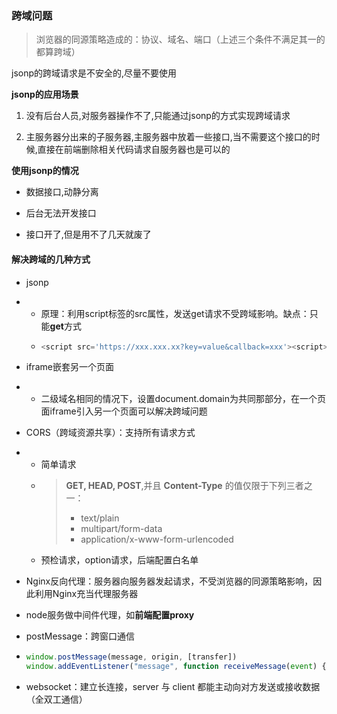 ### 跨域问题

> 浏览器的同源策略造成的：协议、域名、端口（上述三个条件不满足其一的都算跨域）

jsonp的跨域请求是不安全的,尽量不要使用

**jsonp的应用场景**

1. 没有后台人员,对服务器操作不了,只能通过jsonp的方式实现跨域请求

2. 主服务器分出来的子服务器,主服务器中放着一些接口,当不需要这个接口的时候,直接在前端删除相关代码请求自服务器也是可以的

**使用jsonp的情况**

* 数据接口,动静分离

* 后台无法开发接口

* 接口开了,但是用不了几天就废了

#### 解决跨域的几种方式

* jsonp

* * 原理：利用script标签的src属性，发送get请求不受跨域影响。缺点：只能**get**方式
  * ```js
    <script src='https://xxx.xxx.xx?key=value&callback=xxx'><script>
    ```
* iframe嵌套另一个页面

* * 二级域名相同的情况下，设置document.domain为共同那部分，在一个页面iframe引入另一个页面可以解决跨域问题
* CORS（跨域资源共享）：支持所有请求方式

* * 简单请求
  * > **GET, HEAD, POST**,并且 **Content-Type** 的值仅限于下列三者之一：
    >
    > * text/plain
    > * multipart/form-data
    > * application/x-www-form-urlencoded
  * 预检请求，option请求，后端配置白名单
* Nginx反向代理：服务器向服务器发起请求，不受浏览器的同源策略影响，因此利用Nginx充当代理服务器

* node服务做中间件代理，如**前端配置proxy**

* postMessage：跨窗口通信

* ```js
  window.postMessage(message, origin, [transfer])
  window.addEventListener("message", function receiveMessage(event) {}, false);
  ```
* websocket：建立长连接，server 与 client 都能主动向对方发送或接收数据（全双工通信）



